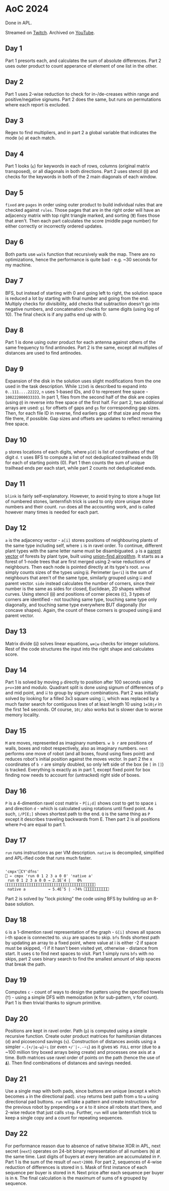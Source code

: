 # AoC 2024

Done in APL.

Streamed on [Twitch](https://www.twitch.tv/pitrapen). Archived on [YouTube](https://www.youtube.com/playlist?list=PLUypSmvDdWt7mQJBGmkj4LE5Vu2_2g_kc).

## Day 1

Part 1 presorts each, and calculates the sum of absolute differences. Part 2 uses outer product to count apperance of element of one list in the other.

## Day 2

Part 1 uses 2-wise reduction to check for in-/de-creases within range and positive/negative signums. Part 2 does the same, but runs on permutations where each report is excluded.

## Day 3

Regex to find multipliers, and in part 2 a global variable that indicates the mode (`e`) at each match.

## Day 4

Part 1 looks (`⍷`) for keywords in each of rows, columns (original matrix transposed), or all diagonals in both directions. Part 2 uses stencil (`⌺`) and checks for the keywords in both of the 2 main diagonals of each window.

## Day 5

`fixed` are `pages` in order using outer product to build individual rules that are checked against `rules`. Those pages that are in the right order will have an adjacency matrix with top right triangle marked, and sorting (`⍒`) fixes those that aren't. Then each part calculates the score (middle page number) for either correctly or incorrectly ordered updates.

## Day 6

Both parts use `walk` function that recursively walk the map. There are no optimizations, hence the performance is quite bad - e.g. ~30 seconds for my machine.

## Day 7

BFS, but instead of starting with 0 and going left to right, the solution space is reduced a lot by starting with final number and going from the end. Multiply checks for divisibility, add checks that subtraction doesn't go into negative numbers, and concatenation checks for same digits (using log of 10). The final check is if any paths end up with 0.

## Day 8

Part 1 is done using outer product for each antenna against others of the same frequency to find antinodes. Part 2 is the same, except all multiples of distances are used to find antinodes.

## Day 9

Expansion of the disk in the solution uses slight modifications from the one used in the task description. While `12345` is described to expand into `0..111....22222`, `n` uses 1-based IDs, and 0 to represent free space - `100222000033333`. In part 1, files from the second half of the disk are copies (using `@`) in reverse into free space of the first half. For part 2, two additional arrays are used: `gi` for offsets of gaps and `gs` for corresponding gap sizes. Then, for each file ID in reverse, find earliers gap of that size and move the file there, if possible. Gap sizes and offsets are updates to reflect remaining free space.

## Day 10

`p` stores locations of each digits, where `p[d]` is list of coordinates of that digit `d`. `t` uses BFS to compute a list of not deduplicated trailhead ends (9) for each of starting points (0). Part 1 then counts the sum of unique trailhead ends per each start, while part 2 counts not deduplicated ends.

## Day 11

`blink` is fairly self-explanatory. However, to avoid trying to store a huge list of numbered stones, lanternfish trick is used to only store unique stone numbers and their count. `run` does all the accounting work, and is called however many times is needed for each part.

## Day 12

`a` is the adjacency vector - `a[i]` stores positions of neighbouring plants of the same type including self, where `i` is in ravel order. To continue, different plant types with the same letter name must be disambiguated. `p` is a [parent vector](https://asherbhs.github.io/apl-site/trees/parent-vectors.html) of forests by plant type, built using [union-find alrogithm](https://en.wikipedia.org/wiki/Disjoint-set_data_structure). It starts as a forest of 1-node trees that are first merged using 2-wise reductions of neighbours. Then each node is pointed directly at its type's root. `area` simply counts sizes of the types using `⌸`. Perimeter (`peri`) is the sum of neighbours that aren't of the same type, similarly grouped using ⌸ and parent vector. `side` instead calculates the number of corners, since their number is the same as sides for closed, Euclidean, 2D shapes without curves. Using stencil (`⌺`) and positions of corner pieces (`C`), 3 types of corners are identified - not touching same type, touching same type only diagonally, and touching same type everywhere BUT diagonally (for concave shapes). Again, the count of these corners is grouped using `⌸` and parent vector.

## Day 13

Matrix divide (`⌹`) solves linear equations, `⍵≡⌊⍵` checks for integer solutions. Rest of the code structures the input into the right shape and calculates score.

## Day 14

Part 1 is solved by moving `p` directly to position after 100 seconds using `p+v×100` and modulo. Quadrant split is done using signum of differences of p and mid point, and ⌸ to group by signum combinations. Part 2 was initially solved by looking for a filled 3x3 square using ⌺, which was replaced by a much faster search for contiguous lines of at least length 10 using `1∊10⌊⌿` in the first 1e4 seconds. Of course, `10⌊/` also works but is slower due to worse memory locality.

## Day 15

`M` are moves, represented as imaginary numbers. `w b r` are positions of walls, boxes and robot respectively, also as imaginary numbers. `next` performs one move of robot (and all boxes, found using fixes point) and reduces robot's initial position against the moves vector. In part 2 the x coordinates of `b r` are simply doubled, so only left side of the box (ie `[` in `[]`) is tracked. Everything is exactly as in part 1, except fixed point for box finding now needs to account for (untracked) right side of boxes.

## Day 16

`P` is a 4-dimention ravel cost matrix - `P[i;d]` shows cost to get to space `i` and direction `d` - which is calculated using rotations until fixed point. As such, `⌊/P[E;]` shows shortest path to the end. `Q` is the same thing as `P` except it describes traveling backwards from E. Then part 2 is all positions where `P+Q` are equal to part 1.

## Day 17

`run` runs instructions as per VM description. `native` is decompiled, simplified and APL-ified code that runs much faster.

```apl

'cmpx'⎕CY'dfns'
⎕ ← cmpx 'run 0 1 2 3 a 0 0' 'native a'
 run 0 1 2 3 a 0 0 → 2.1E¯4 |   0% ⎕⎕⎕⎕⎕⎕⎕⎕⎕⎕⎕⎕⎕⎕⎕⎕⎕⎕⎕⎕⎕⎕⎕⎕⎕⎕⎕⎕⎕⎕⎕⎕⎕⎕⎕⎕⎕⎕⎕⎕
 native a          → 5.4E¯5 | -74% ⎕⎕⎕⎕⎕⎕⎕⎕⎕⎕⎕
```

Part 2 is solved by "lock picking" the code using BFS by building up an 8-base solution.

## Day 18

`G` is a 1-dimention ravel representation of the graph - `G[i]` shows all spaces i-th space is connected to. `skip` are spaces to skip. `bfs` finds shortest path by updating an array to a fixed point, where value at i is either -2 if space must be skipped, -1 if it hasn't been visited yet, otherwise - distance from start. It uses `G` to find next spaces to visit. Part 1 simply runs `bfs` with no skips, part 2 uses binary search to find the smallest amount of skip spaces that break the path.

## Day 19

Computes `c` - count of ways to design the patters using the specified towels (`T`) - using a simple DFS with memoization (`K` for sub-pattern, `V` for count). Part 1 is then trivial thanks to signum primitive.

## Day 20

Positions are kept in ravel order. Path (`p`) is computed using a simple recursive function. Create outer product matrices for hamiltonian distances (`d`) and picosecond savings (`s`). Construction of distances avoids using a simpler `∘.{+/|⍺-⍵}⍨⍸` (or even `+/¨|∘.-⍨⍸`) as it gives `WS FULL` error (due to a ~100 million tiny boxed arrays being create) and processes one axis at a time. Both matrices use ravel order of points on the path (hence the use of `⍋`). Then find combinations of distances and savings needed.

## Day 21

Use a single map with both pads, since buttons are unique (except `A` which becomes `a` in the directional pad). `step` returns best path from `⍺` to `⍵` using directional pad buttons. `run` will take a pattern and create instructions for the previous robot by prepending `a` or `A` to it since all robots start there, and 2-wise reduce that just calls `step`. Further, `run` will use lanternfish trick to keep a single copy and a count for repeating sequences.

## Day 22

For performance reason due to absence of native bitwise XOR in APL, next secret (`next`) operates on 24-bit binary representation of all numbers (`N`) at the same time. Last digits of buyers at every iteration are accumulated in `P`. Part 1 is the sum of the result of `next⍣2000`. For part 2, sequences of 4-wise reduction of differences is stored in `S`. Mask of first instance of each sequence per buyer is stored in `M`. Next price after each sequence per buyer is in `N`. The final calculation is the maximum of sums of `N` grouped by sequence.
